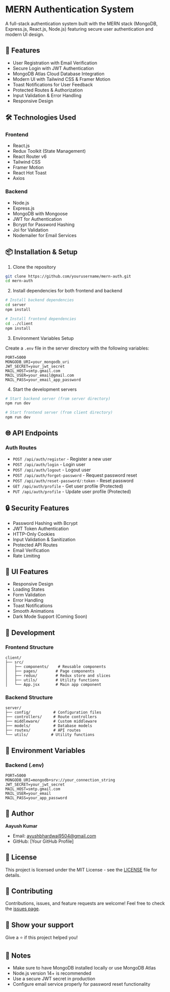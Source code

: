 # MERN Authentication System

A full-stack authentication system built with the MERN stack (MongoDB, Express.js, React.js, Node.js) featuring secure user authentication and modern UI design.

## 🚀 Features

- User Registration with Email Verification
- Secure Login with JWT Authentication
- MongoDB Atlas Cloud Database Integration
- Modern UI with Tailwind CSS & Framer Motion
- Toast Notifications for User Feedback
- Protected Routes & Authorization
- Input Validation & Error Handling
- Responsive Design

## 🛠️ Technologies Used

### Frontend
- React.js
- Redux Toolkit (State Management)
- React Router v6
- Tailwind CSS
- Framer Motion
- React Hot Toast
- Axios

### Backend
- Node.js
- Express.js
- MongoDB with Mongoose
- JWT for Authentication
- Bcrypt for Password Hashing
- Joi for Validation
- Nodemailer for Email Services

## 📦 Installation & Setup

1. Clone the repository
```bash
git clone https://github.com/yourusername/mern-auth.git
cd mern-auth
```

2. Install dependencies for both frontend and backend
```bash
# Install backend dependencies
cd server
npm install

# Install frontend dependencies
cd ../client
npm install
```

3. Environment Variables Setup

Create a `.env` file in the server directory with the following variables:
```env
PORT=5000
MONGODB_URI=your_mongodb_uri
JWT_SECRET=your_jwt_secret
MAIL_HOST=smtp.gmail.com
MAIL_USER=your_email@gmail.com
MAIL_PASS=your_email_app_password
```

4. Start the development servers

```bash
# Start backend server (from server directory)
npm run dev

# Start frontend server (from client directory)
npm run dev
```

## 🌐 API Endpoints

### Auth Routes
- `POST /api/auth/register` - Register a new user
- `POST /api/auth/login` - Login user
- `POST /api/auth/logout` - Logout user
- `POST /api/auth/forgot-password` - Request password reset
- `POST /api/auth/reset-password/:token` - Reset password
- `GET /api/auth/profile` - Get user profile (Protected)
- `PUT /api/auth/profile` - Update user profile (Protected)

## 🔒 Security Features

- Password Hashing with Bcrypt
- JWT Token Authentication
- HTTP-Only Cookies
- Input Validation & Sanitization
- Protected API Routes
- Email Verification
- Rate Limiting

## 📱 UI Features

- Responsive Design
- Loading States
- Form Validation
- Error Handling
- Toast Notifications
- Smooth Animations
- Dark Mode Support (Coming Soon)

## 🔧 Development

### Frontend Structure
```
client/
├── src/
│   ├── components/    # Reusable components
│   ├── pages/        # Page components
│   ├── redux/        # Redux store and slices
│   ├── utils/        # Utility functions
│   └── App.jsx       # Main app component
```

### Backend Structure
```
server/
├── config/          # Configuration files
├── controllers/     # Route controllers
├── middleware/      # Custom middleware
├── models/          # Database models
├── routes/          # API routes
└── utils/          # Utility functions
```

## 🚦 Environment Variables

### Backend (.env)
```env
PORT=5000
MONGODB_URI=mongodb+srv://your_connection_string
JWT_SECRET=your_jwt_secret
MAIL_HOST=smtp.gmail.com
MAIL_USER=your_email
MAIL_PASS=your_app_password
```

## 👤 Author

**Aayush Kumar**
- Email: ayushbhardwaj9504@gmail.com
- GitHub: [Your GitHub Profile]

## 📄 License

This project is licensed under the MIT License - see the [LICENSE](LICENSE) file for details.

## 🤝 Contributing

Contributions, issues, and feature requests are welcome! Feel free to check the [issues page](issues).

## 🌟 Show your support

Give a ⭐️ if this project helped you!

## 📝 Notes

- Make sure to have MongoDB installed locally or use MongoDB Atlas
- Node.js version 14+ is recommended
- Use a secure JWT secret in production
- Configure email service properly for password reset functionality
